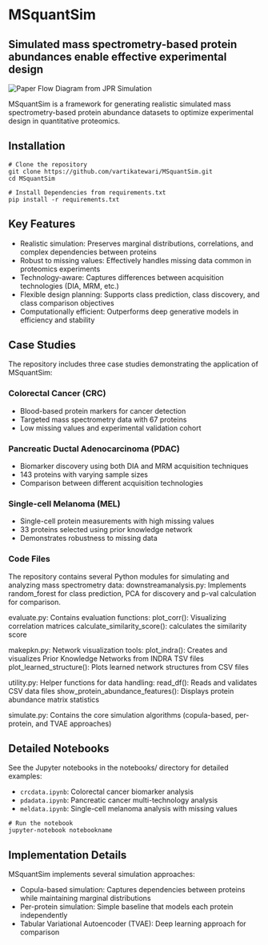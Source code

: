# MSquantSim
## Simulated mass spectrometry-based protein abundances enable effective experimental design

![Paper Flow Diagram from JPR Simulation](https://github.com/user-attachments/assets/bd9c5d85-a9f6-4e2b-bb8f-281c0fda8b53)

MSquantSim is a framework for generating realistic simulated mass spectrometry-based protein abundance datasets to optimize experimental design in quantitative proteomics.

## Installation
	 
```
# Clone the repository
git clone https://github.com/vartikatewari/MSquantSim.git
cd MSquantSim

# Install Dependencies from requirements.txt
pip install -r requirements.txt

```
	
## Key Features

- Realistic simulation: Preserves marginal distributions, correlations, and complex dependencies between proteins
- Robust to missing values: Effectively handles missing data common in proteomics experiments
- Technology-aware: Captures differences between acquisition technologies (DIA, MRM, etc.)
- Flexible design planning: Supports class prediction, class discovery, and class comparison objectives
- Computationally efficient: Outperforms deep generative models in efficiency and stability

## Case Studies
The repository includes three case studies demonstrating the application of MSquantSim:
### Colorectal Cancer (CRC)
- Blood-based protein markers for cancer detection
- Targeted mass spectrometry data with 67 proteins
- Low missing values and experimental validation cohort

### Pancreatic Ductal Adenocarcinoma (PDAC)
- Biomarker discovery using both DIA and MRM acquisition techniques
- 143 proteins with varying sample sizes
- Comparison between different acquisition technologies

### Single-cell Melanoma (MEL)
- Single-cell protein measurements with high missing values
- 33 proteins selected using prior knowledge network
- Demonstrates robustness to missing data

### Code Files
The repository contains several Python modules for simulating and analyzing mass spectrometry data:
downstreamanalysis.py: Implements random_forest for class prediction, PCA for discovery and p-val calculation for comparison.

evaluate.py: Contains evaluation functions:
plot_corr(): Visualizing correlation matrices
calculate_similarity_score(): calculates the similarity score

makepkn.py: Network visualization tools:
plot_indra(): Creates and visualizes Prior Knowledge Networks from INDRA TSV files
plot_learned_structure(): Plots learned network structures from CSV files

utility.py: Helper functions for data handling:
read_df(): Reads and validates CSV data files
show_protein_abundance_features(): Displays protein abundance matrix statistics

simulate.py: Contains the core simulation algorithms (copula-based, per-protein, and TVAE approaches)
## Detailed Notebooks
See the Jupyter notebooks in the notebooks/ directory for detailed examples:

- `crcdata.ipynb`: Colorectal cancer biomarker analysis
- `pdadata.ipynb`: Pancreatic cancer multi-technology analysis
- `meldata.ipynb`: Single-cell melanoma analysis with missing values

```
# Run the notebook 
jupyter-notebook notebookname
``` 
## Implementation Details
MSquantSim implements several simulation approaches:

- Copula-based simulation: Captures dependencies between proteins while maintaining marginal distributions
- Per-protein simulation: Simple baseline that models each protein independently
- Tabular Variational Autoencoder (TVAE): Deep learning approach for comparison


